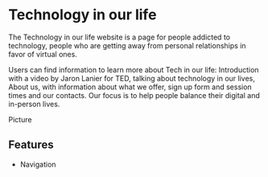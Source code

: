 
# Technology in our life

The Technology in our life website is a page for people addicted to technology, people who are getting away from personal relationships in favor of virtual ones.

Users can find information to learn more about Tech in our life: Introduction with a video by Jaron Lanier for TED, talking about technology in our lives, About us, with information about what we offer, sign up form and session times and our contacts. Our focus is to help people balance their digital and in-person lives. 


Picture


## Features

- Navigation
